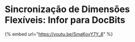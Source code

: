 # Sincronização de Dimensões Flexíveis: Infor para DocBits



{% embed url="https://youtu.be/SmaKovY7Y_8" %}
